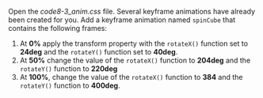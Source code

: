 Open the _code8-3_anim.css_ file. Several keyframe animations have already been created for you. Add a keyframe animation named `spinCube` that contains the following frames:

1.  At **0%** apply the transform property with the `rotateX()` function set to **24deg** and the `rotateY()` function set to **40deg**.
2.  At **50%** change the value of the `rotateX()` function to **204deg** and the `rotateY()` function to **220deg**
3.  At **100%**, change the value of the `rotateX()` function to **384** and the `rotateY()` function to **400deg**.
